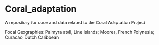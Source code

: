 # Coral_adaptation
A repository for code and data related to the Coral Adaptation Project 

Focal Geographies: Palmyra atoll, Line Islands; Moorea, French Polynesia; Curacao, Dutch Caribbean 
